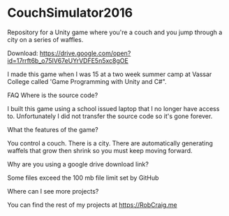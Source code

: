 # CouchSimulator2016
Repository for a Unity game where you're a couch and you jump through a city on a series of waffles.

Download: https://drive.google.com/open?id=17rrft6b_o75lV67eUYrVDFE5n5xc8gOE

I made this game when I was 15 at a two week summer camp at Vassar College called 'Game Programming with Unity and C#".

FAQ
Where is the source code?

I built this game using a school issued laptop that I no longer have access to. Unfortunately I did not transfer the source code so it's gone forever.

What the features of the game?

You control a couch. There is a city. There are automatically generating waffels that grow then shrink so you must keep moving forward.

Why are you using a google drive download link?

Some files exceed the 100 mb file limit set by GitHub

Where can I see more projects?

You can find the rest of my projects at https://RobCraig.me
